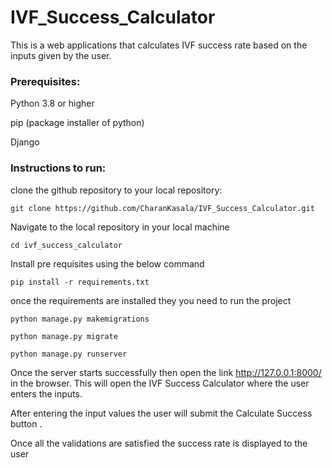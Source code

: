 # IVF_Success_Calculator

This is a web applications that calculates IVF success rate based on the inputs given by the user.

### Prerequisites:
Python 3.8 or higher

pip  (package installer of python)

Django 

### Instructions to run:

clone the github repository to your local repository:

    git clone https://github.com/CharanKasala/IVF_Success_Calculator.git

Navigate to the local repository in your local machine 

    cd ivf_success_calculator

Install pre requisites using the below command

    pip install -r requirements.txt

once the requirements are installed they you need to run the project

    python manage.py makemigrations

    python manage.py migrate

    python manage.py runserver


Once the server starts successfully then open the link http://127.0.0.1:8000/ in the browser. This will open the IVF Success Calculator where the user enters the inputs. 

After entering the input values the user will submit the Calculate Success button .

Once all the validations are satisfied the success rate is displayed to the user





